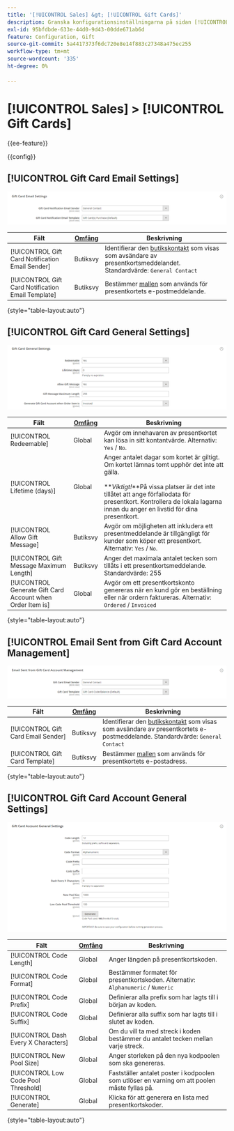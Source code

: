 ```yaml
---
title: '[!UICONTROL Sales] &gt; [!UICONTROL Gift Cards]'
description: Granska konfigurationsinställningarna på sidan [!UICONTROL Sales] &gt; [!UICONTROL Gift Cards] i Commerce Admin.
exl-id: 95bfdbde-633e-44d0-9d43-00dde671ab6d
feature: Configuration, Gift
source-git-commit: 5a4417373f6dc720e8e14f883c27348a475ec255
workflow-type: tm+mt
source-wordcount: '335'
ht-degree: 0%

---
```


# [!UICONTROL Sales] > [!UICONTROL Gift Cards]

{{ee-feature}}

{{config}}

## [!UICONTROL Gift Card Email Settings]

![Inställningar för e-post med presentkort](./assets/gift-cards-gift-card-email-settings.png)<!-- zoom -->

<!-- [Gift Card Email Settings](https://experienceleague.adobe.com/en/docs/commerce-admin/stores-sales/point-of-purchase/gift-cards/product-gift-card-accounts#configure-gift-card-accounts) -->

| Fält | [Omfång](../../getting-started/websites-stores-views.md#scope-settings) | Beskrivning |
|--- |--- |--- |
| [!UICONTROL Gift Card Notification Email Sender] | Butiksvy | Identifierar den [butikskontakt](../../getting-started/store-details.md#store-email-addresses) som visas som avsändare av presentkortsmeddelandet. Standardvärde: `General Contact` |
| [!UICONTROL Gift Card Notification Email Template] | Butiksvy | Bestämmer [mallen](../../systems/email-templates.md) som används för presentkortets e-postmeddelande. |

{style="table-layout:auto"}

## [!UICONTROL Gift Card General Settings]

![Allmänna inställningar för presentkort](./assets/gift-cards-gift-card-general-settings.png)<!-- zoom -->

<!-- [Gift Card General Settings](https://experienceleague.adobe.com/en/docs/commerce-admin/stores-sales/point-of-purchase/gift-cards/product-gift-card-accounts#configure-gift-card-accounts) -->

| Fält | [Omfång](../../getting-started/websites-stores-views.md#scope-settings) | Beskrivning |
|--- |--- |--- |
| [!UICONTROL Redeemable] | Global | Avgör om innehavaren av presentkortet kan lösa in sitt kontantvärde. Alternativ: `Yes` / `No`. |
| [!UICONTROL Lifetime (days)] | Global | Anger antalet dagar som kortet är giltigt. Om kortet lämnas tomt upphör det inte att gälla. <br/><br/>**_Viktigt!_**På vissa platser är det inte tillåtet att ange förfallodata för presentkort. Kontrollera de lokala lagarna innan du anger en livstid för dina presentkort. |
| [!UICONTROL Allow Gift Message] | Butiksvy | Avgör om möjligheten att inkludera ett presentmeddelande är tillgängligt för kunder som köper ett presentkort. Alternativ: `Yes` / `No`. |
| [!UICONTROL Gift Message Maximum Length] | Butiksvy | Anger det maximala antalet tecken som tillåts i ett presentkortsmeddelande. Standardvärde: 255 |
| [!UICONTROL Generate Gift Card Account when Order Item is] | Global | Avgör om ett presentkortskonto genereras när en kund gör en beställning eller när ordern faktureras. Alternativ: `Ordered` / `Invoiced` |

{style="table-layout:auto"}

## [!UICONTROL Email Sent from Gift Card Account Management]

![E-post skickad från presentkortskontohantering](./assets/gift-cards-email-sent-from-account.png)<!-- zoom -->

<!-- [Email Sent from Gift Card Account Management](https://experienceleague.adobe.com/en/docs/commerce-admin/stores-sales/point-of-purchase/gift-cards/product-gift-card-accounts#configure-gift-card-accounts) -->

| Fält | [Omfång](../../getting-started/websites-stores-views.md#scope-settings) | Beskrivning |
|--- |--- |--- |
| [!UICONTROL Gift Card Email Sender] | Butiksvy | Identifierar den [butikskontakt](../../getting-started/store-details.md#store-email-addresses) som visas som avsändare av presentkortets e-postmeddelande. Standardvärde: `General Contact` |
| [!UICONTROL Gift Card Template] | Butiksvy | Bestämmer [mallen](../../systems/email-templates.md) som används för presentkortets e-postadress. |

{style="table-layout:auto"}

## [!UICONTROL Gift Card Account General Settings]

![Allmänna inställningar för presentkortskonto](./assets/gift-cards-gift-card-account-general-settings.png)<!-- zoom -->

<!-- [Gift Card Account General Settings](https://experienceleague.adobe.com/en/docs/commerce-admin/stores-sales/point-of-purchase/gift-cards/product-gift-card-accounts#configure-gift-card-accounts) -->

| Fält | [Omfång](../../getting-started/websites-stores-views.md#scope-settings) | Beskrivning |
|--- |--- |--- |
| [!UICONTROL Code Length] | Global | Anger längden på presentkortskoden. |
| [!UICONTROL Code Format] | Global | Bestämmer formatet för presentkortskoden. Alternativ: `Alphanumeric` / `Numeric` |
| [!UICONTROL Code Prefix] | Global | Definierar alla prefix som har lagts till i början av koden. |
| [!UICONTROL Code Suffix] | Global | Definierar alla suffix som har lagts till i slutet av koden. |
| [!UICONTROL Dash Every X Characters] | Global | Om du vill ta med streck i koden bestämmer du antalet tecken mellan varje streck. |
| [!UICONTROL New Pool Size] | Global | Anger storleken på den nya kodpoolen som ska genereras. |
| [!UICONTROL Low Code Pool Threshold] | Global | Fastställer antalet poster i kodpoolen som utlöser en varning om att poolen måste fyllas på. |
| [!UICONTROL Generate] | Global | Klicka för att generera en lista med presentkortskoder. |

{style="table-layout:auto"}
